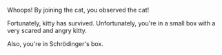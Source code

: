 Whoops! By joining the cat, you observed the cat!

Fortunately, kitty has survived. Unfortunately, you're in a small box
with a very scared and angry kitty.

Also, you're in Schrödinger's box.
